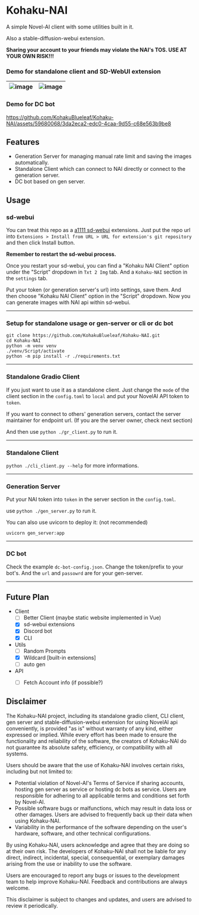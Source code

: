 # Kohaku-NAI
A simple Novel-AI client with some utilities built in it.

Also a stable-diffusion-webui extension.

**Sharing your account to your friends may violate the NAI's TOS. USE AT YOUR OWN RISK!!!**

### Demo for standalone client and SD-WebUI extension
|![image](https://github.com/KohakuBlueleaf/Kohaku-NAI/assets/59680068/e7e853d3-cbe1-4082-8cf6-b395648f342b)|![image](https://github.com/KohakuBlueleaf/Kohaku-NAI/assets/59680068/3ce65dff-68a7-4122-bec9-58c6bd4ade01)|
| --- | ---|

### Demo for DC bot
https://github.com/KohakuBlueleaf/Kohaku-NAI/assets/59680068/3da2eca2-edc0-4caa-9d55-c68e563b9be8


## Features
* Generation Server for managing manual rate limit and saving the images automatically.
* Standalone Client which can connect to NAI directly or connect to the generation server.
* DC bot based on gen server.

## Usage

### sd-webui
You can treat this repo as a [a1111 sd-webui](https://github.com/AUTOMATIC1111/stable-diffusion-webui) extensions.
Just put the repo url into `Extensions > Install from URL > URL for extension's git repository` and then click Install button.

**Remember to restart the sd-webui process.**

Once you restart your sd-webui, you can find a "Kohaku NAI Client" option under the "Script" dropdown in `Txt 2 Img` tab. And a `Kohaku-NAI` section in the `settings` tab.

Put your token (or generation server's url) into settings, save them. And then choose "Kohaku NAI Client" option in the "Script" dropdown. Now you can generate images with NAI api within sd-webui.

---

### Setup for standalone usage or gen-server or cli or dc bot
```
git clone https://github.com/KohakuBlueleaf/Kohaku-NAI.git
cd Kohaku-NAI
python -m venv venv
./venv/Script/activate
python -m pip install -r ./requirements.txt
```
---

### Standalone Gradio Client
If you just want to use it as a standalone client.
Just change the `mode` of the client section in the `config.toml` to `local` and put your NovelAI API token to `token`.

If you want to connect to others' generation servers, contact the server maintainer for endpoint url.
(If you are the server owner, check next section)

And then use `python ./gr_client.py` to run it.

---

### Standalone Client
`python ./cli_client.py --help` for more informations.

---

### Generation Server
Put your NAI token into `token` in the server section in the `config.toml`.

use `python ./gen_server.py` to run it.

You can also use uvicorn to deploy it: (not recommended)
```
uvicorn gen_server:app
```

---

### DC bot
Check the example `dc-bot-config.json`. Change the token/prefix to your bot's. And the `url` and `passowrd` are for your gen-server.

---


## Future Plan
* Client
    - [ ] Better Client (maybe static website implemented in Vue)
    - [x] sd-webui extensions
    - [x] Discord bot
    - [x] CLI
* Utils
    - [ ] Random Prompts
    - [x] Wildcard [built-in extensions]
    - [ ] auto gen
* API
    - [ ] Fetch Account info (if possible?)


## Disclaimer
The Kohaku-NAI project, including its standalone gradio client, CLI client, gen server and stable-diffusion-webui extension for using NovelAI api conveniently, is provided "as is" without warranty of any kind, either expressed or implied. While every effort has been made to ensure the functionality and reliability of the software, the creators of Kohaku-NAI do not guarantee its absolute safety, efficiency, or compatibility with all systems.

Users should be aware that the use of Kohaku-NAI involves certain risks, including but not limited to:

* Potential violation of Novel-AI's Terms of Service if sharing accounts, hosting gen server as service or hosting dc bots as service. Users are responsible for adhering to all applicable terms and conditions set forth by Novel-AI.
* Possible software bugs or malfunctions, which may result in data loss or other damages. Users are advised to frequently back up their data when using Kohaku-NAI.
* Variability in the performance of the software depending on the user's hardware, software, and other technical configurations.

By using Kohaku-NAI, users acknowledge and agree that they are doing so at their own risk. The developers of Kohaku-NAI shall not be liable for any direct, indirect, incidental, special, consequential, or exemplary damages arising from the use or inability to use the software.

Users are encouraged to report any bugs or issues to the development team to help improve Kohaku-NAI. Feedback and contributions are always welcome.

This disclaimer is subject to changes and updates, and users are advised to review it periodically.